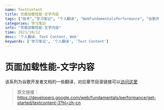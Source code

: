 ```yaml
---
name: TextContent
title: 页面加载性能-文字内容
tags: ["技术","学习笔记", "个人翻译", "WebFundamentalsPerformance", "谷歌开发者文档"]
categories: 学习笔记
info: "页面加载性能-文字内容"
time: 2021/10/12
desc: '个人翻译, Text Content, Web'
keywords: ['学习笔记', '个人翻译', 'Text Content']
---
```


# 页面加载性能-文字内容

该系列为谷歌开发者文档的一些翻译，对应章节目录链接可以[访问这里](https://developers.google.com/web/fundamentals?hl=zh-cn)

> 原文链接：https://developers.google.com/web/fundamentals/performance/get-started/textcontent-3?hl=zh-cn

